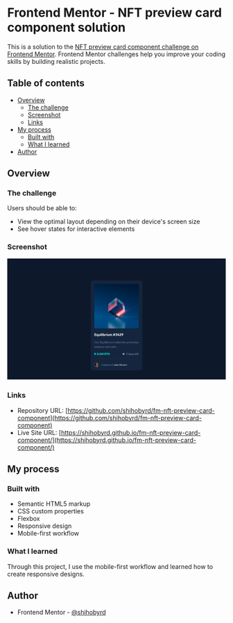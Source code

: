 # Frontend Mentor - NFT preview card component solution

This is a solution to the [NFT preview card component challenge on Frontend Mentor](https://www.frontendmentor.io/challenges/nft-preview-card-component-SbdUL_w0U). Frontend Mentor challenges help you improve your coding skills by building realistic projects. 

## Table of contents

- [Overview](#overview)
  - [The challenge](#the-challenge)
  - [Screenshot](#screenshot)
  - [Links](#links)
- [My process](#my-process)
  - [Built with](#built-with)
  - [What I learned](#what-i-learned)
- [Author](#author)

## Overview

### The challenge

Users should be able to:

- View the optimal layout depending on their device's screen size
- See hover states for interactive elements

### Screenshot

![](design/Frontend%20Mentor%20_%20NFT%20preview%20card%20component%20-%20Solution.png)

### Links

- Repository URL: [https://github.com/shihobyrd/fm-nft-preview-card-component](https://github.com/shihobyrd/fm-nft-preview-card-component)
- Live Site URL: [https://shihobyrd.github.io/fm-nft-preview-card-component/](https://shihobyrd.github.io/fm-nft-preview-card-component/)

## My process

### Built with

- Semantic HTML5 markup
- CSS custom properties
- Flexbox
- Responsive design
- Mobile-first workflow

### What I learned

Through this project, I use the mobile-first workflow and learned how to create responsive designs.

## Author

- Frontend Mentor - [@shihobyrd](https://www.frontendmentor.io/profile/shihobyrd)